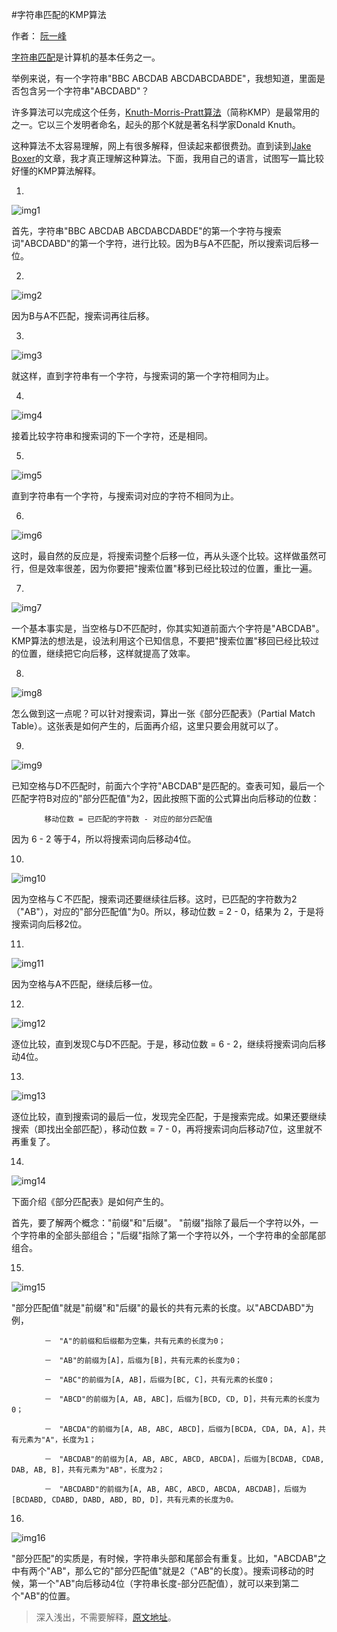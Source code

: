 #字符串匹配的KMP算法

作者： [阮一峰](http://www.ruanyifeng.com/home.html)

[字符串匹配](http://en.wikipedia.org/wiki/String_searching_algorithm)是计算机的基本任务之一。

举例来说，有一个字符串"BBC ABCDAB ABCDABCDABDE"，我想知道，里面是否包含另一个字符串"ABCDABD"？

许多算法可以完成这个任务，[Knuth-Morris-Pratt算法](http://en.wikipedia.org/wiki/Knuth%E2%80%93Morris%E2%80%93Pratt_algorithm)（简称KMP）是最常用的之一。它以三个发明者命名，起头的那个K就是著名科学家Donald Knuth。

这种算法不太容易理解，网上有很多解释，但读起来都很费劲。直到读到[Jake Boxer](http://jakeboxer.com/blog/2009/12/13/the-knuth-morris-pratt-algorithm-in-my-own-words)的文章，我才真正理解这种算法。下面，我用自己的语言，试图写一篇比较好懂的KMP算法解释。

1.

![img1](image/kmp/kmp1.png)

首先，字符串"BBC ABCDAB ABCDABCDABDE"的第一个字符与搜索词"ABCDABD"的第一个字符，进行比较。因为B与A不匹配，所以搜索词后移一位。

2.

![img2](image/kmp/kmp2.png)

因为B与A不匹配，搜索词再往后移。

3.

![img3](image/kmp/kmp3.png)

就这样，直到字符串有一个字符，与搜索词的第一个字符相同为止。

4.

![img4](image/kmp/kmp4.png)

接着比较字符串和搜索词的下一个字符，还是相同。

5.

![img5](image/kmp/kmp5.png)

直到字符串有一个字符，与搜索词对应的字符不相同为止。

6.

![img6](image/kmp/kmp6.png)

这时，最自然的反应是，将搜索词整个后移一位，再从头逐个比较。这样做虽然可行，但是效率很差，因为你要把"搜索位置"移到已经比较过的位置，重比一遍。

7.

![img7](image/kmp/kmp7.png)

一个基本事实是，当空格与D不匹配时，你其实知道前面六个字符是"ABCDAB"。KMP算法的想法是，设法利用这个已知信息，不要把"搜索位置"移回已经比较过的位置，继续把它向后移，这样就提高了效率。

8.

![img8](image/kmp/kmp8.png)

怎么做到这一点呢？可以针对搜索词，算出一张《部分匹配表》（Partial Match Table）。这张表是如何产生的，后面再介绍，这里只要会用就可以了。

9.

![img9](image/kmp/kmp9.png)

已知空格与D不匹配时，前面六个字符"ABCDAB"是匹配的。查表可知，最后一个匹配字符B对应的"部分匹配值"为2，因此按照下面的公式算出向后移动的位数：

```
    　　移动位数 = 已匹配的字符数 - 对应的部分匹配值
```
因为 6 - 2 等于4，所以将搜索词向后移动4位。

10.

![img10](image/kmp/kmp10.png)

因为空格与Ｃ不匹配，搜索词还要继续往后移。这时，已匹配的字符数为2（"AB"），对应的"部分匹配值"为0。所以，移动位数 = 2 - 0，结果为 2，于是将搜索词向后移2位。

11.

![img11](image/kmp/kmp11.png)

因为空格与A不匹配，继续后移一位。

12.

![img12](image/kmp/kmp12.png)

逐位比较，直到发现C与D不匹配。于是，移动位数 = 6 - 2，继续将搜索词向后移动4位。

13.

![img13](image/kmp/kmp13.png)

逐位比较，直到搜索词的最后一位，发现完全匹配，于是搜索完成。如果还要继续搜索（即找出全部匹配），移动位数 = 7 - 0，再将搜索词向后移动7位，这里就不再重复了。

14.

![img14](image/kmp/kmp14.png)

下面介绍《部分匹配表》是如何产生的。

首先，要了解两个概念："前缀"和"后缀"。 "前缀"指除了最后一个字符以外，一个字符串的全部头部组合；"后缀"指除了第一个字符以外，一个字符串的全部尾部组合。

15.

![img15](image/kmp/kmp15.png)

"部分匹配值"就是"前缀"和"后缀"的最长的共有元素的长度。以"ABCDABD"为例，

```
    　　－　"A"的前缀和后缀都为空集，共有元素的长度为0；

    　　－　"AB"的前缀为[A]，后缀为[B]，共有元素的长度为0；

    　　－　"ABC"的前缀为[A, AB]，后缀为[BC, C]，共有元素的长度0；

    　　－　"ABCD"的前缀为[A, AB, ABC]，后缀为[BCD, CD, D]，共有元素的长度为0；

    　　－　"ABCDA"的前缀为[A, AB, ABC, ABCD]，后缀为[BCDA, CDA, DA, A]，共有元素为"A"，长度为1；

    　　－　"ABCDAB"的前缀为[A, AB, ABC, ABCD, ABCDA]，后缀为[BCDAB, CDAB, DAB, AB, B]，共有元素为"AB"，长度为2；

    　　－　"ABCDABD"的前缀为[A, AB, ABC, ABCD, ABCDA, ABCDAB]，后缀为[BCDABD, CDABD, DABD, ABD, BD, D]，共有元素的长度为0。
```

16.

![img16](image/kmp/kmp16.png)

"部分匹配"的实质是，有时候，字符串头部和尾部会有重复。比如，"ABCDAB"之中有两个"AB"，那么它的"部分匹配值"就是2（"AB"的长度）。搜索词移动的时候，第一个"AB"向后移动4位（字符串长度-部分匹配值），就可以来到第二个"AB"的位置。

> 深入浅出，不需要解释，[原文地址](http://www.ruanyifeng.com/blog/2013/05/Knuth%E2%80%93Morris%E2%80%93Pratt_algorithm.html)。
